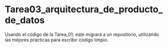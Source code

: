 # Tarea03_arquitectura_de_producto_de_datos
Usando el código de la Tarea_01;  este migrará a un repositorio, utilizando las mejores prácticas para escribir código limpio.
